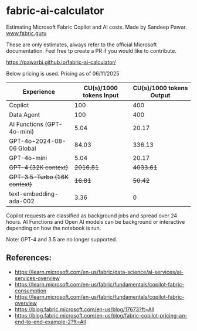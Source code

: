# fabric-ai-calculator
Estimating Microsoft Fabric Copilot and AI costs. Made by Sandeep Pawar. www.fabric.guru

These are only estimates, always refer to the official Microsoft documentation.
Feel free tp create a PR if you would like to contribute. 

https://pawarbi.github.io/fabric-ai-calculator/

Below pricing is used. Pricing as of 06/11/2025

| Experience | CU(s)/1000 tokens Input | CU(s)/1000 tokens Output |
|------------|--------------------------|--------------------------|
| Copilot | 100 | 400 |
| Data Agent | 100 | 400 |
| AI Functions (GPT-4o-mini) | 5.04 | 20.17 |
| GPT-4o-2024-08-06 Global | 84.03 | 336.13 |
| GPT-4o-mini | 5.04 | 20.17 |
| ~~GPT-4 (32K context)~~ | ~~2016.81~~ | ~~4033.61~~ |
| ~~GPT-3.5-Turbo (16K context)~~ | ~~16.81~~ | ~~50.42~~ |
| text-embedding-ada-002 | 3.36 | 0 |

Copilot requests are classified as background jobs and spread over 24 hours. AI Functions and Open AI models can be background or interactive depending on how the notebook is run.

Note: GPT-4 and 3.5 are no longer supported.
## References:
- https://learn.microsoft.com/en-us/fabric/data-science/ai-services/ai-services-overview
- https://learn.microsoft.com/en-us/fabric/fundamentals/copilot-fabric-consumption
- https://learn.microsoft.com/en-us/fabric/fundamentals/copilot-fabric-overview
- https://blog.fabric.microsoft.com/en-us/blog/17673?ft=All
- https://blog.fabric.microsoft.com/en-us/blog/fabric-copilot-pricing-an-end-to-end-example-2?ft=All

